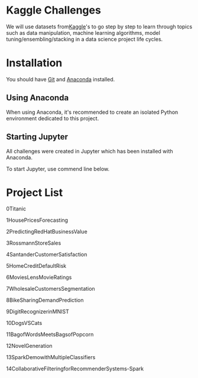 # Kaggle Challenges

We will use datasets from[Kaggle](https://www.kaggle.com/)'s to go step by step to learn through topics such as data manipulation, machine learning algorithms, model tuning/ensembling/stacking in a data science project life cycles.

# Installation
You should have [Git](https://git-scm.com/book/en/v2/Getting-Started-Installing-Git) and [Anaconda](https://www.anaconda.com/distribution/) installed.

## Using Anaconda
When using Anaconda, it's recommended to create an isolated Python environment dedicated to this project.


## Starting Jupyter
All challenges were created in Jupyter which has been installed with Anaconda.

To start Jupyter, use commend line below.


# Project List

0Titanic

1HousePricesForecasting

2PredictingRedHatBusinessValue

3RossmannStoreSales

4SantanderCustomerSatisfaction

5HomeCreditDefaultRisk

6MoviesLensMovieRatings

7WholesaleCustomersSegmentation

8BikeSharingDemandPrediction

9DigitRecognizerinMNIST

10DogsVSCats

11BagofWordsMeetsBagsofPopcorn

12NovelGeneration

13SparkDemowithMultipleClassifiers

14CollaborativeFilteringforRecommenderSystems-Spark

